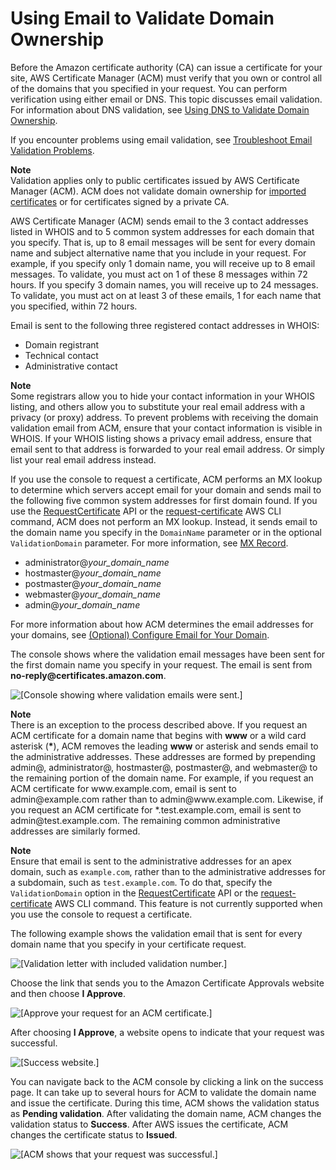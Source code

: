 # Using Email to Validate Domain Ownership<a name="gs-acm-validate-email"></a>

Before the Amazon certificate authority \(CA\) can issue a certificate for your site, AWS Certificate Manager \(ACM\) must verify that you own or control all of the domains that you specified in your request\. You can perform verification using either email or DNS\. This topic discusses email validation\. For information about DNS validation, see [Using DNS to Validate Domain Ownership](gs-acm-validate-dns.md)\. 

If you encounter problems using email validation, see [Troubleshoot Email Validation Problems](troubleshooting-email-validation.md)\.

**Note**  
Validation applies only to public certificates issued by AWS Certificate Manager \(ACM\)\. ACM does not validate domain ownership for [imported certificates](import-certificate.md) or for certificates signed by a private CA\.

AWS Certificate Manager \(ACM\) sends email to the 3 contact addresses listed in WHOIS and to 5 common system addresses for each domain that you specify\. That is, up to 8 email messages will be sent for every domain name and subject alternative name that you include in your request\. For example, if you specify only 1 domain name, you will receive up to 8 email messages\. To validate, you must act on 1 of these 8 messages within 72 hours\. If you specify 3 domain names, you will receive up to 24 messages\. To validate, you must act on at least 3 of these emails, 1 for each name that you specified, within 72 hours\.

Email is sent to the following three registered contact addresses in WHOIS:
+ Domain registrant
+ Technical contact
+ Administrative contact

**Note**  
Some registrars allow you to hide your contact information in your WHOIS listing, and others allow you to substitute your real email address with a privacy \(or proxy\) address\. To prevent problems with receiving the domain validation email from ACM, ensure that your contact information is visible in WHOIS\. If your WHOIS listing shows a privacy email address, ensure that email sent to that address is forwarded to your real email address\. Or simply list your real email address instead\.

If you use the console to request a certificate, ACM performs an MX lookup to determine which servers accept email for your domain and sends mail to the following five common system addresses for first domain found\. If you use the [RequestCertificate](https://docs.aws.amazon.com/acm/latest/APIReference/API_RequestCertificate.html) API or the [request\-certificate](https://docs.aws.amazon.com/cli/latest/reference/acm/request-certificate.html) AWS CLI command, ACM does not perform an MX lookup\. Instead, it sends email to the domain name you specify in the `DomainName` parameter or in the optional `ValidationDomain` parameter\. For more information, see [MX Record](setup-email.md#setup-email-mx)\. 
+ administrator@*your\_domain\_name*
+ hostmaster@*your\_domain\_name*
+ postmaster@*your\_domain\_name*
+ webmaster@*your\_domain\_name*
+ admin@*your\_domain\_name*

For more information about how ACM determines the email addresses for your domains, see [\(Optional\) Configure Email for Your Domain](setup-email.md)\. 

The console shows where the validation email messages have been sent for the first domain name you specify in your request\. The email is sent from **no\-reply@certificates\.amazon\.com**\. 

![\[Console showing where validation emails were sent.\]](http://docs.aws.amazon.com/acm/latest/userguide/images/PendingValidationEmail.png)

**Note**  
There is an exception to the process described above\. If you request an ACM certificate for a domain name that begins with **www** or a wild card asterisk \(**\***\), ACM removes the leading **www** or asterisk and sends email to the administrative addresses\. These addresses are formed by prepending admin@, administrator@, hostmaster@, postmaster@, and webmaster@ to the remaining portion of the domain name\. For example, if you request an ACM certificate for www\.example\.com, email is sent to admin@example\.com rather than to admin@www\.example\.com\. Likewise, if you request an ACM certificate for \*\.test\.example\.com, email is sent to admin@test\.example\.com\. The remaining common administrative addresses are similarly formed\.

**Note**  
Ensure that email is sent to the administrative addresses for an apex domain, such as `example.com`, rather than to the administrative addresses for a subdomain, such as `test.example.com`\. To do that, specify the `ValidationDomain` option in the [RequestCertificate](https://docs.aws.amazon.com/acm/latest/APIReference/API_RequestCertificate.html) API or the [request\-certificate](https://docs.aws.amazon.com/cli/latest/reference/acm/request-certificate.html) AWS CLI command\. This feature is not currently supported when you use the console to request a certificate\. 

The following example shows the validation email that is sent for every domain name that you specify in your certificate request\. 

![\[Validation letter with included validation number.\]](http://docs.aws.amazon.com/acm/latest/userguide/images/acm-validation-email.png)

Choose the link that sends you to the Amazon Certificate Approvals website and then choose **I Approve**\. 

![\[Approve your request for an ACM certificate.\]](http://docs.aws.amazon.com/acm/latest/userguide/images/acm-validation-website.png)

After choosing **I Approve**, a website opens to indicate that your request was successful\. 

![\[Success website.\]](http://docs.aws.amazon.com/acm/latest/userguide/images/acm-success-website.png)

You can navigate back to the ACM console by clicking a link on the success page\. It can take up to several hours for ACM to validate the domain name and issue the certificate\. During this time, ACM shows the validation status as **Pending validation**\. After validating the domain name, ACM changes the validation status to **Success**\. After AWS issues the certificate, ACM changes the certificate status to **Issued**\. 

![\[ACM shows that your request was successful.\]](http://docs.aws.amazon.com/acm/latest/userguide/images/acm-success-validation-console.png)